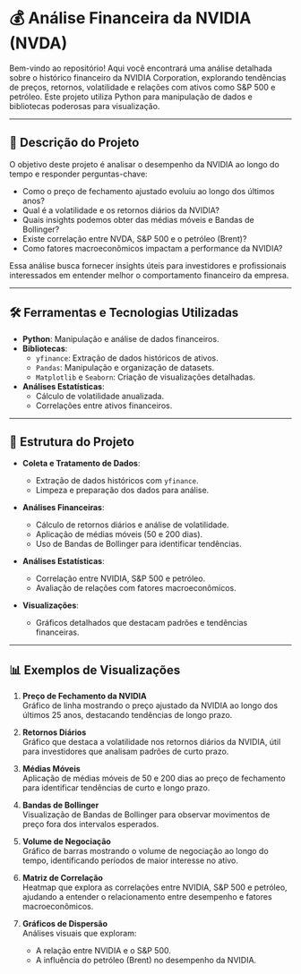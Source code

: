 # 💰 Análise Financeira da NVIDIA (NVDA)

Bem-vindo ao repositório! Aqui você encontrará uma análise detalhada sobre o histórico financeiro da NVIDIA Corporation, explorando tendências de preços, retornos, volatilidade e relações com ativos como S&P 500 e petróleo. Este projeto utiliza Python para manipulação de dados e bibliotecas poderosas para visualização.

---

## 📌 Descrição do Projeto

O objetivo deste projeto é analisar o desempenho da NVIDIA ao longo do tempo e responder perguntas-chave:

- Como o preço de fechamento ajustado evoluiu ao longo dos últimos anos?
- Qual é a volatilidade e os retornos diários da NVIDIA?
- Quais insights podemos obter das médias móveis e Bandas de Bollinger?
- Existe correlação entre NVDA, S&P 500 e o petróleo (Brent)?
- Como fatores macroeconômicos impactam a performance da NVIDIA?

Essa análise busca fornecer insights úteis para investidores e profissionais interessados em entender melhor o comportamento financeiro da empresa.

---

## 🛠️ Ferramentas e Tecnologias Utilizadas

- **Python**: Manipulação e análise de dados financeiros.
- **Bibliotecas**:
  - `yfinance`: Extração de dados históricos de ativos.
  - `Pandas`: Manipulação e organização de datasets.
  - `Matplotlib` e `Seaborn`: Criação de visualizações detalhadas.
- **Análises Estatísticas**:
  - Cálculo de volatilidade anualizada.
  - Correlações entre ativos financeiros.

---

## 📂 Estrutura do Projeto

- **Coleta e Tratamento de Dados**:
  - Extração de dados históricos com `yfinance`.
  - Limpeza e preparação dos dados para análise.

- **Análises Financeiras**:
  - Cálculo de retornos diários e análise de volatilidade.
  - Aplicação de médias móveis (50 e 200 dias).
  - Uso de Bandas de Bollinger para identificar tendências.

- **Análises Estatísticas**:
  - Correlação entre NVIDIA, S&P 500 e petróleo.
  - Avaliação de relações com fatores macroeconômicos.

- **Visualizações**:
  - Gráficos detalhados que destacam padrões e tendências financeiras.

---

## 📊 Exemplos de Visualizações

1. **Preço de Fechamento da NVIDIA**  
   Gráfico de linha mostrando o preço ajustado da NVIDIA ao longo dos últimos 25 anos, destacando tendências de longo prazo.

2. **Retornos Diários**  
   Gráfico que destaca a volatilidade nos retornos diários da NVIDIA, útil para investidores que analisam padrões de curto prazo.

3. **Médias Móveis**  
   Aplicação de médias móveis de 50 e 200 dias ao preço de fechamento para identificar tendências de curto e longo prazo.

4. **Bandas de Bollinger**  
   Visualização de Bandas de Bollinger para observar movimentos de preço fora dos intervalos esperados.

5. **Volume de Negociação**  
   Gráfico de barras mostrando o volume de negociação ao longo do tempo, identificando períodos de maior interesse no ativo.

6. **Matriz de Correlação**  
   Heatmap que explora as correlações entre NVIDIA, S&P 500 e petróleo, ajudando a entender o relacionamento entre desempenho e fatores macroeconômicos.

7. **Gráficos de Dispersão**  
   Análises visuais que exploram:
   - A relação entre NVIDIA e o S&P 500.
   - A influência do petróleo (Brent) no desempenho da NVIDIA.


